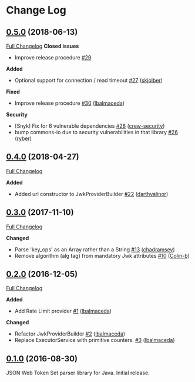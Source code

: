 # Change Log

## [0.5.0](https://github.com/auth0/jwks-rsa-java/tree/0.5.0) (2018-06-13)
[Full Changelog](https://github.com/auth0/jwks-rsa-java/compare/0.4.0...0.5.0)
**Closed issues**
- Improve release procedure [\#29](https://github.com/auth0/jwks-rsa-java/issues/29)

**Added**
- Optional support for connection / read timeout [\#27](https://github.com/auth0/jwks-rsa-java/pull/27) ([skjolber](https://github.com/skjolber))

**Fixed**
- Improve release procedure [\#30](https://github.com/auth0/jwks-rsa-java/pull/30) ([lbalmaceda](https://github.com/lbalmaceda))

**Security**
- [Snyk] Fix for 6 vulnerable dependencies [\#28](https://github.com/auth0/jwks-rsa-java/pull/28) ([crew-security](https://github.com/crew-security))
- bump commons-io due to security vulnerabilities in that library [\#26](https://github.com/auth0/jwks-rsa-java/pull/26) ([ryber](https://github.com/ryber))

## [0.4.0](https://github.com/auth0/jwks-rsa-java/tree/jwks-rsa-0.4.0) (2018-04-27)
[Full Changelog](https://github.com/auth0/jwks-rsa-java/compare/jwks-rsa-0.3.0...jwks-rsa-0.4.0)

**Added**
- Added url constructor to JwkProviderBuilder [\#22](https://github.com/auth0/jwks-rsa-java/pull/22) ([darthvalinor](https://github.com/darthvalinor))

## [0.3.0](https://github.com/auth0/jwks-rsa-java/tree/jwks-rsa-0.3.0) (2017-11-10)
[Full Changelog](https://github.com/auth0/jwks-rsa-java/compare/jwks-rsa-0.2.0...jwks-rsa-0.3.0)

**Changed**
- Parse 'key_ops' as an Array rather than a String [\#13](https://github.com/auth0/jwks-rsa-java/pull/13) ([chadramsey](https://github.com/chadramsey))
- Remove algorithm (alg tag) from mandatory Jwk attributes [\#10](https://github.com/auth0/jwks-rsa-java/pull/10) ([Colin-b](https://github.com/Colin-b))

## [0.2.0](https://github.com/auth0/jwks-rsa-java/tree/jwks-rsa-0.2.0) (2016-12-05)
[Full Changelog](https://github.com/auth0/jwks-rsa-java/compare/jwks-rsa-0.1.0...jwks-rsa-0.2.0)

**Added**
- Add Rate Limit provider [\#1](https://github.com/auth0/jwks-rsa-java/pull/1) ([lbalmaceda](https://github.com/lbalmaceda))

**Changed**
- Refactor JwkProviderBuilder [\#2](https://github.com/auth0/jwks-rsa-java/pull/2) ([lbalmaceda](https://github.com/lbalmaceda))
- Replace ExecutorService with primitive counters. [\#3](https://github.com/auth0/jwks-rsa-java/pull/3) ([lbalmaceda](https://github.com/lbalmaceda))

## [0.1.0](https://github.com/auth0/jwks-rsa-java/tree/jwks-rsa-0.1.0) (2016-08-30)

JSON Web Token Set parser library for Java. Initial release.



